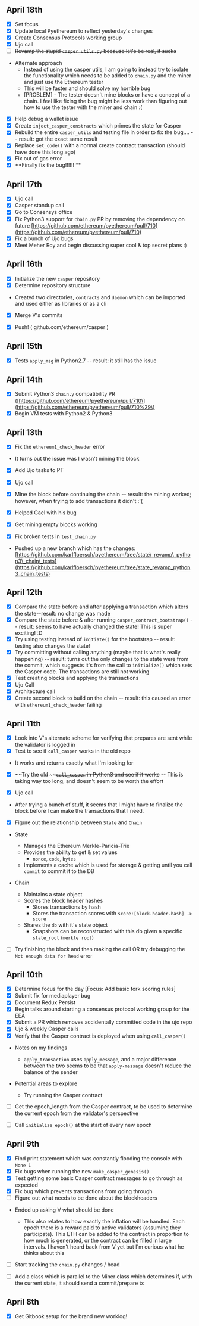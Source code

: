 ## April 18th

* [x] Set focus
* [x] Update local Pyethereum to reflect yesterday's changes
* [x] Create Consensus Protocols working group
* [x] Ujo call
* [ ] ~~Revamp the stupid `casper_utils.py` because let's be real, it sucks~~

* Alternate approach
  * Instead of using the casper utils, I am going to instead try to isolate the functionality which needs to be added to `chain.py` and the miner and just use the Ethereum tester
  * This will be faster and should solve my horrible bug
  * \[PROBLEM\] - The tester doesn't mine blocks or have a concept of a chain. I feel like fixing the bug might be less work than figuring out how to use the tester with the miner and chain :\(

* [x] Help debug a wallet issue
* [x] Create `inject_casper_constracts` which primes the state for Casper
* [x] Rebuild the entire `casper_utils` and testing file in order to fix the bug.... -- result: got the exact same result
* [x] Replace `set_code()` with a normal create contract transaction \(should have done this long ago\)
* [x] Fix out of gas error
* [x] **Finally fix the bug!!!!!! **

## April 17th

* [x] Ujo call
* [x] Casper standup call
* [x] Go to Consensys office
* [x] Fix Python3 support for `chain.py` PR by removing the dependency on future [https://github.com/ethereum/pyethereum/pull/710](https://github.com/ethereum/pyethereum/pull/710)
* [x] Fix a bunch of Ujo bugs
* [x] Meet Meher Roy and begin discussing super cool & top secret plans :\) 

## April 16th

* [x] Initialize the new `casper` repository
* [x] Determine repository structure

* Created two directories, `contracts` and `daemon` which can be imported and used either as libraries or as a cli

* [x] Merge V's commits

* [x] Push! \( github.com/ethereum/casper \)

## April 15th

* [x] Tests `apply_msg` in Python2.7 -- result: it still has the issue

## April 14th

* [x] Submit Python3 `chain.y` compatibility PR \([https://github.com/ethereum/pyethereum/pull/710\](https://github.com/ethereum/pyethereum/pull/710%29\)
* [x] Begin VM tests with Python2 & Python3

## April 13th

* [x] Fix the `ethereum1_check_header` error

* It turns out the issue was I wasn't mining the block

* [x] Add Ujo tasks to PT

* [x] Ujo call

* [x] Mine the block before continuing the chain -- result: the mining worked; however, when trying to add transactions it didn't :'\(

* [x] Helped Gael with his bug
* [x] Get mining empty blocks working
* [x] Fix broken tests in `test_chain.py`

* Pushed up a new branch which has the changes: [https://github.com/karlfloersch/pyethereum/tree/state\_revamp\_python3\_chain\_tests](https://github.com/karlfloersch/pyethereum/tree/state_revamp_python3_chain_tests)

## April 12th

* [x] Compare the state before and after applying a transaction which alters the state--result: no change was made
* [x] Compare the state before & after running `casper_contract_bootstrap()` -- result: seems to have actually changed the state! This is super exciting! :D
* [x] Try using testing instead of `initiate()` for the bootstrap -- result: testing also changes the state!
* [x] Try committing without calling anything \(maybe that is what's really happening\) -- result: turns out the only changes to the state were from the commit, which suggests it's from the call to `initialize()` which sets the Casper code. The transactions are still not working
* [x] Test creating blocks and applying the transactions
* [x] Ujo Call
* [x] Architecture call
* [x] Create second block to build on the chain -- result: this caused an error with `ethereum1_check_header` failing

## April 11th

* [x] Look into V's alternate scheme for verifying that prepares are sent while the validator is logged in
* [x] Test to see if `call_casper` works in the old repo

* It works and returns exactly what I'm looking for

* [x] ~~Try the old ~~~~`call_casper` in Python3 and see if it works~~ -- This is taking way too long, and doesn't seem to be worth the effort

* [x] Ujo call

* After trying a bunch of stuff, it seems that I might have to finalize the block before I can make the transactions that I need.

* [x] Figure out the relationship between `State` and `Chain`

* State

  * Manages the Ethereum Merkle-Paricia-Trie 
  * Provides the ability to get & set values
    * `nonce`, `code`, `bytes`
  * Implements a cache which is used for storage & getting until you call `commit` to commit it to the DB

* Chain

  * Maintains a state object
  * Scores the block header hashes
    * Stores transactions by hash
    * Stores the transaction scores with `score:[block.header.hash] -> score`
  * Shares the `db` with it's state object
    * Snapshots can be reconstructed with this db given a specific `state_root` \(`merkle root`\)

* [ ] Try finishing the block and then making the call OR try debugging the `Not enough data for head` error

## April 10th

* [x] Determine focus for the day \[Focus: Add basic fork scoring rules\]
* [x] Submit fix for mediaplayer bug
* [x] Document Redux Persist
* [x] Begin talks around starting a consensus protocol working group for the EEA
* [x] Submit a PR which removes accidentally committed code in the ujo repo
* [x] Ujo & weekly Casper calls
* [x] Verify that the Casper contract is deployed when using `call_casper()`

* Notes on my findings

  * `apply_transaction` uses `apply_message`, and a major difference between the two seems to be that `apply-message` doesn't reduce the balance of the sender

* Potential areas to explore

  * Try running the Casper contract 

* [ ] Get the epoch\_length from the Casper contract, to be used to determine the current epoch from the validator's perspective

* [ ] Call `initialize_epoch()` at the start of every new epoch

## April 9th

* [x] Find print statement which was constantly flooding the console with `None 1`
* [x] Fix bugs when running the new `make_casper_genesis()`
* [x] Test getting some basic Casper contract messages to go through as expected
* [x] Fix bug which prevents transactions from going through
* [ ] Figure out what needs to be done about the blockheaders

* Ended up asking V what should be done

  * This also relates to how exactly the inflation will be handled. Each epoch there is a reward paid to active validators \(assuming they participate\). This ETH can be added to the contract in proportion to how much is generated, or the contract can be filled in large intervals. I haven't heard back from V yet but I'm curious what he thinks about this

* [ ] Start tracking the `chain.py` changes / head

* [ ] Add a class which is parallel to the Miner class which determines if, with the current state, it should send a commit/prepare tx

## April 8th

* [x] Get Gitbook setup for the brand new worklog!



